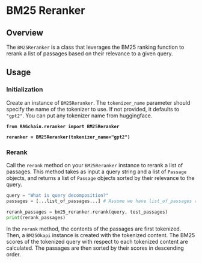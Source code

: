 # BM25 Reranker

## Overview

The `BM25Reranker` is a class that leverages the BM25 ranking function to rerank a list of passages based on their relevance to a given query.&#x20;

## Usage

### Initialization

Create an instance of `BM25Reranker`. The `tokenizer_name` parameter should specify the name of the tokenizer to use. If not provided, it defaults to `"gpt2"`. You can put any tokenizer name from huggingface.

<pre class="language-python"><code class="lang-python"><strong>from RAGchain.reranker import BM25Reranker
</strong><strong>
</strong><strong>reranker = BM25Reranker(tokenizer_name="gpt2")
</strong></code></pre>

### Rerank

Call the `rerank` method on your `BM25Reranker` instance to rerank a list of passages. This method takes as input a query string and a list of `Passage` objects, and returns a list of `Passage` objects sorted by their relevance to the query.

```python
query = "What is query decomposition?"
passages = [...list_of_passages...] # Assume we have list_of_passages retreived earlier

rerank_passages = bm25_reranker.rerank(query, test_passages)
print(rerank_passages)
```

In the `rerank` method, the contents of the passages are first tokenized. Then, a `BM25Okapi` instance is created with the tokenized content. The BM25 scores of the tokenized query with respect to each tokenized content are calculated. The passages are then sorted by their scores in descending order.
